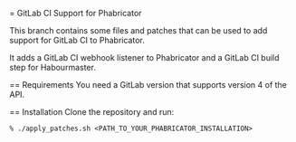 = GitLab CI Support for Phabricator

This branch contains some files and patches that can be used to add support for GitLab CI to Phabricator.

It adds a GitLab CI webhook listener to Phabricator and a GitLab CI build step for Habourmaster.

== Requirements
You need a GitLab version that supports version 4 of the API.

== Installation
Clone the repository and run:
```
% ./apply_patches.sh <PATH_TO_YOUR_PHABRICATOR_INSTALLATION>
```